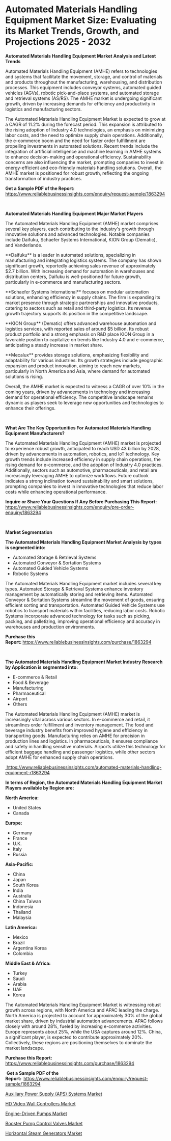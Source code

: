 <p><h1>Automated Materials Handling Equipment Market Size: Evaluating its Market Trends, Growth, and Projections 2025 - 2032</h1></p><p><strong>Automated Materials Handling Equipment Market Analysis and Latest Trends</strong></p>
<p><p>Automated Materials Handling Equipment (AMHE) refers to technologies and systems that facilitate the movement, storage, and control of materials and products throughout the manufacturing, warehousing, and distribution processes. This equipment includes conveyor systems, automated guided vehicles (AGVs), robotic pick-and-place systems, and automated storage and retrieval systems (AS/RS). The AMHE market is undergoing significant growth, driven by increasing demands for efficiency and productivity in logistics and manufacturing sectors. </p><p>The Automated Materials Handling Equipment Market is expected to grow at a CAGR of 11.2% during the forecast period. This expansion is attributed to the rising adoption of Industry 4.0 technologies, an emphasis on minimizing labor costs, and the need to optimize supply chain operations. Additionally, the e-commerce boom and the need for faster order fulfillment are propelling investments in automated solutions. Recent trends include the integration of artificial intelligence and machine learning in AMHE systems to enhance decision-making and operational efficiency. Sustainability concerns are also influencing the market, prompting companies to invest in energy-efficient and eco-friendly materials handling solutions. Overall, the AMHE market is positioned for robust growth, reflecting the ongoing transformation of industry practices.</p></p>
<p><strong>Get a Sample PDF of the Report:&nbsp;</strong> <a href="https://www.reliablebusinessinsights.com/enquiry/request-sample/1863294?utm_campaign=1847&utm_medium=2&utm_source=Github&utm_content=ia&utm_term=12042025&utm_id=automated-materials-handling-equipment">https://www.reliablebusinessinsights.com/enquiry/request-sample/1863294</a></p>
<p>&nbsp;</p>
<p><strong>Automated Materials Handling Equipment Major Market Players</strong></p>
<p><p>The Automated Materials Handling Equipment (AMHE) market comprises several key players, each contributing to the industry's growth through innovative solutions and advanced technologies. Notable companies include Daifuku, Schaefer Systems International, KION Group (Dematic), and Vanderlande.</p><p>**Daifuku** is a leader in automated solutions, specializing in manufacturing and integrating logistics systems. The company has shown significant growth, reportedly achieving sales revenue of approximately $2.7 billion. With increasing demand for automation in warehouses and distribution centers, Daifuku is well-positioned for future growth, particularly in e-commerce and manufacturing sectors.</p><p>**Schaefer Systems International** focuses on modular automation solutions, enhancing efficiency in supply chains. The firm is expanding its market presence through strategic partnerships and innovative products, catering to sectors such as retail and third-party logistics. Its revenue growth trajectory supports its position in the competitive landscape.</p><p>**KION Group** (Dematic) offers advanced warehouse automation and logistics services, with reported sales of around $5 billion. Its robust product portfolio and a strong emphasis on R&D place KION Group in a favorable position to capitalize on trends like Industry 4.0 and e-commerce, anticipating a steady increase in market share.</p><p>**Mecalux** provides storage solutions, emphasizing flexibility and adaptability for various industries. Its growth strategies include geographic expansion and product innovation, aiming to reach new markets, particularly in North America and Asia, where demand for automated solutions is rising.</p><p>Overall, the AMHE market is expected to witness a CAGR of over 10% in the coming years, driven by advancements in technology and increasing demand for operational efficiency. The competitive landscape remains dynamic as players seek to leverage new opportunities and technologies to enhance their offerings.</p></p>
<p>&nbsp;</p>
<p><strong>What Are The Key Opportunities For Automated Materials Handling Equipment Manufacturers?</strong></p>
<p><p>The Automated Materials Handling Equipment (AMHE) market is projected to experience robust growth, anticipated to reach USD 43 billion by 2028, driven by advancements in automation, robotics, and IoT technology. Key growth trends include increased efficiency in supply chain operations, the rising demand for e-commerce, and the adoption of Industry 4.0 practices. Additionally, sectors such as automotive, pharmaceuticals, and retail are increasingly leveraging AMHE to optimize workflows. Future outlook indicates a strong inclination toward sustainability and smart solutions, prompting companies to invest in innovative technologies that reduce labor costs while enhancing operational performance.</p></p>
<p><strong>Inquire or Share Your Questions If Any Before Purchasing This Report:</strong> <a href="https://www.reliablebusinessinsights.com/enquiry/pre-order-enquiry/1863294?utm_campaign=1847&utm_medium=2&utm_source=Github&utm_content=ia&utm_term=12042025&utm_id=automated-materials-handling-equipment">https://www.reliablebusinessinsights.com/enquiry/pre-order-enquiry/1863294</a></p>
<p>&nbsp;</p>
<p><strong>Market Segmentation</strong></p>
<p><strong>The Automated Materials Handling Equipment Market Analysis by types is segmented into:</strong></p>
<p><ul><li>Automated Storage & Retrieval Systems</li><li>Automated Conveyor & Sortation Systems</li><li>Automated Guided Vehicle Systems</li><li>Robotic Systems</li></ul></p>
<p><p>The Automated Materials Handling Equipment market includes several key types. Automated Storage & Retrieval Systems enhance inventory management by automatically storing and retrieving items. Automated Conveyor & Sortation Systems streamline the movement of goods, ensuring efficient sorting and transportation. Automated Guided Vehicle Systems use robotics to transport materials within facilities, reducing labor costs. Robotic Systems incorporate advanced technology for tasks such as picking, packing, and palletizing, improving operational efficiency and accuracy in warehouses and production environments.</p></p>
<p><strong>Purchase this Report:&nbsp;</strong><a href="https://www.reliablebusinessinsights.com/purchase/1863294?utm_campaign=1847&utm_medium=2&utm_source=Github&utm_content=ia&utm_term=12042025&utm_id=automated-materials-handling-equipment">https://www.reliablebusinessinsights.com/purchase/1863294</a></p>
<p>&nbsp;</p>
<p><strong>The Automated Materials Handling Equipment Market Industry Research by Application is segmented into:</strong></p>
<p><ul><li>E-commerce & Retail</li><li>Food & Beverage</li><li>Manufacturing</li><li>Pharmaceutical</li><li>Airport</li><li>Others</li></ul></p>
<p><p>The Automated Materials Handling Equipment (AMHE) market is increasingly vital across various sectors. In e-commerce and retail, it streamlines order fulfillment and inventory management. The food and beverage industry benefits from improved hygiene and efficiency in transporting goods. Manufacturing relies on AMHE for precision in production lines and logistics. In pharmaceuticals, it ensures compliance and safety in handling sensitive materials. Airports utilize this technology for efficient baggage handling and passenger logistics, while other sectors adopt AMHE for enhanced supply chain operations.</p></p>
<p><a href="https://www.reliablebusinessinsights.com/automated-materials-handling-equipment-r1863294?utm_campaign=1847&utm_medium=2&utm_source=Github&utm_content=ia&utm_term=12042025&utm_id=automated-materials-handling-equipment">&nbsp;https://www.reliablebusinessinsights.com/automated-materials-handling-equipment-r1863294</a></p>
<p><strong>In terms of Region, the Automated Materials Handling Equipment Market Players available by Region are:</strong></p>
<p>
    <p> <strong> North America: </strong>
        <ul>
            <li>United States</li>
            <li>Canada</li>
        </ul>
        </p> 
    <p> <strong> Europe: </strong>
        <ul>
            <li>Germany</li>
            <li>France</li>
            <li>U.K.</li>
            <li>Italy</li>
            <li>Russia</li>
        </ul>
        </p> 
    <p> <strong> Asia-Pacific: </strong>
        <ul>
            <li>China</li>
            <li>Japan</li>
            <li>South Korea</li>
            <li>India</li>
            <li>Australia</li>
            <li>China Taiwan</li>
            <li>Indonesia</li>
            <li>Thailand</li>
            <li>Malaysia</li>
        </ul>
        </p> 
    <p> <strong> Latin America: </strong>
        <ul>
            <li>Mexico</li>
            <li>Brazil</li>
            <li>Argentina Korea</li>
            <li>Colombia</li>
        </ul>
        </p> 
    <p> <strong> Middle East & Africa: </strong>
        <ul>
            <li>Turkey</li>
            <li>Saudi</li>
            <li>Arabia</li>
            <li>UAE</li>
            <li>Korea</li>
        </ul>
    </p>
    </p>
<p><p>The Automated Materials Handling Equipment Market is witnessing robust growth across regions, with North America and APAC leading the charge. North America is projected to account for approximately 30% of the global market share, driven by industrial automation advancements. APAC follows closely with around 28%, fueled by increasing e-commerce activities. Europe represents about 25%, while the USA captures around 12%. China, a significant player, is expected to contribute approximately 20%. Collectively, these regions are positioning themselves to dominate the market landscape.</p></p>
<p><strong>Purchase this Report: </strong><a href="https://www.reliablebusinessinsights.com/purchase/1863294?utm_campaign=1847&utm_medium=2&utm_source=Github&utm_content=ia&utm_term=12042025&utm_id=automated-materials-handling-equipment">https://www.reliablebusinessinsights.com/purchase/1863294</a></p>
<p>&nbsp;<strong>Get a Sample PDF of the Report:&nbsp;&nbsp;</strong><a href="https://www.reliablebusinessinsights.com/enquiry/request-sample/1863294?utm_campaign=1847&utm_medium=2&utm_source=Github&utm_content=ia&utm_term=12042025&utm_id=automated-materials-handling-equipment">https://www.reliablebusinessinsights.com/enquiry/request-sample/1863294</a></p>
<p><strong></strong></p>
<p><p><a href="https://github.com/edriceakeime/Market-Research-Report-List-1/blob/main/auxiliary-power-supply-aps-systems-market.md?utm_campaign=1847&utm_medium=2&utm_source=Github&utm_content=ia&utm_term=12042025&utm_id=automated-materials-handling-equipment">Auxiliary Power Supply (APS) Systems Market</a></p><p><a href="https://github.com/kitsossadien/Market-Research-Report-List-1/blob/main/hd-video-wall-controllers-market.md?utm_campaign=1847&utm_medium=2&utm_source=Github&utm_content=ia&utm_term=12042025&utm_id=automated-materials-handling-equipment">HD Video Wall Controllers Market</a></p><p><a href="https://github.com/olesjaquah/Market-Research-Report-List-1/blob/main/engine-driven-pumps-market.md?utm_campaign=1847&utm_medium=2&utm_source=Github&utm_content=ia&utm_term=12042025&utm_id=automated-materials-handling-equipment">Engine-Driven Pumps Market</a></p><p><a href="https://github.com/seppelharjap/Market-Research-Report-List-1/blob/main/booster-pump-control-valves-market.md?utm_campaign=1847&utm_medium=2&utm_source=Github&utm_content=ia&utm_term=12042025&utm_id=automated-materials-handling-equipment">Booster Pump Control Valves Market</a></p><p><a href="https://github.com/fungkychiman/Market-Research-Report-List-1/blob/main/horizontal-steam-generators-market.md?utm_campaign=1847&utm_medium=2&utm_source=Github&utm_content=ia&utm_term=12042025&utm_id=automated-materials-handling-equipment">Horizontal Steam Generators Market</a></p></p>